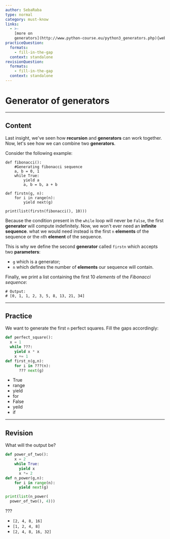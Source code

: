 ```yaml
---
author: SebaRaba
type: normal
category: must-know
links:
  - >-
    [more on
    generators](http://www.python-course.eu/python3_generators.php){website}
practiceQuestion:
  formats:
    - fill-in-the-gap
  context: standalone
revisionQuestion:
  formats:
    - fill-in-the-gap
  context: standalone
---
```


# Generator of generators


---

## Content

Last insight, we've seen how **recursion** and **generators** can work together. Now, let's see how we can combine two **generators**.  

Consider the following example:

```plain-text
def fibonacci():
    #Generating fibonacci sequence
    a, b = 0, 1
    while True:
        yield a
        a, b = b, a + b

def firstn(g, n):
	for i in range(n):
		yield next(g)

print(list(firstn(fibonacci(), 10)))
```

Because the condition present in the `while` loop will never be `False`, the first **generator** will compute indefinitely. Now, we won't ever need an **infinite sequence**. what we would need instead is the first `n` **elements** of the sequence or the `n`th **element** of the sequence.

This is why we define the second **generator** called `firstn` which accepts two **parameters**:

- `g` which is a generator;
- `n` which defines the number of **elements** our sequence will contain.

Finally, we print a list containing the first 10 *elements* of the *Fibonacci sequence*:

```plain-text
# Output:
# [0, 1, 1, 2, 3, 5, 8, 13, 21, 34]
```


---

## Practice

We want to generate the first `n` perfect squares. Fill the gaps accordingly:

```python
def perfect_square():
  x = 1
  while ???:
    yield x * x
    x += 1
def first_n(g,n):
    for i in ???(n):
      ??? next(g)
```

- True
- range
- yield
- for
- False
- yeild
- if


---

## Revision

What will the output be?

```python
def power_of_two():
    x = 2
    while True:
      yield x
      x *= 2
def n_power(g,n):
    for i in range(n):
      yield next(g)

print(list(n_power(
  power_of_two(), 4)))
```

???

- `[2, 4, 8, 16]`
- `[1, 2, 4, 8]`
- `[2, 4, 8, 16, 32]`
 
